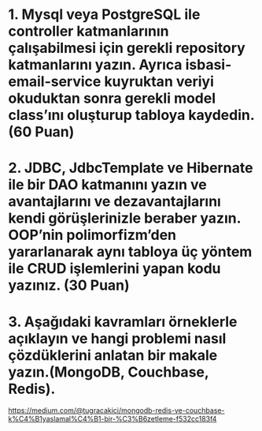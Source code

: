 # 1. Mysql veya PostgreSQL ile controller katmanlarının çalışabilmesi için gerekli repository katmanlarını yazın. Ayrıca isbasi-email-service kuyruktan veriyi okuduktan sonra gerekli model class’ını oluşturup tabloya kaydedin.(60 Puan)




# 2. JDBC, JdbcTemplate ve Hibernate ile bir DAO katmanını yazın ve avantajlarını ve dezavantajlarını kendi görüşlerinizle beraber yazın. OOP’nin polimorfizm’den yararlanarak aynı tabloya üç yöntem ile CRUD işlemlerini yapan kodu yazınız. (30 Puan)



# 3. Aşağıdaki kavramları örneklerle açıklayın ve hangi problemi nasıl çözdüklerini anlatan bir makale yazın.(MongoDB, Couchbase, Redis).

https://medium.com/@tugracakici/mongodb-redis-ve-couchbase-k%C4%B1yaslamal%C4%B1-bir-%C3%B6zetleme-f532cc183f4
